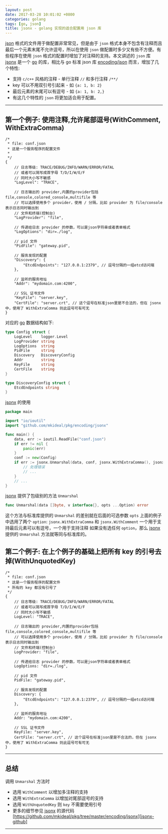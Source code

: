 ```yaml
---
layout: post
date: 2017-03-28 10:01:02 +0800
categories: golang
tags: [go, json]
title: jsonx - golang 实现的适合配置用 json 库
---
```


[json][json] 格式的文件用于做配置非常常见，但是由于 `json` 格式本身不包含有注释而且最后一个元素末尾不允许逗号，所以在使用 `json` 做配置时多少又有些不方便。有些程序在使用 `json` 格式的配置时增加了对注释的支持。本文讲述的 `json` 库 [jsonx][jsonx-github] 是一个 [go][go] 的库，相比与 go 标准 json 库 [encoding/json][go-json] 而言，增加了几个特性:

* 支持 `c/c++` 风格的注释 - 单行注释 `//` 和多行注释 `/**/`
* key 可以不用双引号引起来 - 如 `{a: 1, b: 2}`
* 最后元素的末尾可以有逗号 - 如 `{a: 1, b: 2,}`
* 有这几个特性的 `json` 将更加适合用于配置。

---

## 第一个例子: 使用注释,允许尾部逗号(WithComment, WithExtraComma)

```
/*
 * file: conf.json
 * 这是一个服务程序的配置文件
 *
 */
{
	// 日志等级: TRACE/DEBUG/INFO/WARN/ERROR/FATAL
	// 或者可以简写成首字母 T/D/I/W/E/F
	// 同时大小写不敏感
	"LogLevel": "TRACE",

	// 日志输出的 provider,内置的provider包括 file,console,colored_console,multifile 等
	// 可以选择使用多个 provider，使用 / 分隔，比如 provider 为 file/console 表示日志同时输出到
	// 文件和终端(控制台)
 	"LogProvider": "file",

	// 传递给日志 provider 的参数，可以是json字符串或者表单格式
 	"LogOptions": "dir=./log",

	// pid 文件
 	"PidFile": "gateway.pid",

	// 服务发现的配置
 	"Discovery": {
		"EtcdEndpoints": "127.0.0.1:2379", // 逗号分隔的一组etcd访问端
	},

	// 监听的服务地址
	"Addr": "mydomain.com:4200",

	// SSL 证书文件
	"KeyFile": "server.key",
	"CertFile": "server.crt", // 这个逗号在标准json里是不合法的，但在 jsonx 中，使用了 WithExtraComma 则此逗号可有可无
}
```

对应的 [go][go] 数据结构如下:

```go
type Config struct {
	LogLevel    logger.Level
	LogProvider string
	LogOptions  string
	PidFile     string
	Discovery   DiscoveryConfig
	Addr        string
	KeyFile     string
	CertFile    string
}

type DiscoveryConfig struct {
	EtcdEndpoints string
}
```

[jsonx][jsonx-github] 的使用

```go
package main

import "io/ioutil"
import "github.com/mkideal/pkg/encoding/jsonx"

func main() {
	data, err := ioutil.ReadFile("conf.json")
	if err != nil {
		panic(err)
	}
	conf := new(Config)
	if err := jsonx.Unmarshal(data, conf, jsonx.WithExtraComma(), jsonx.WithComment()); err != nil {
		// 处理错误
		// ...
	}
	// ...
}
```

[jsonx][jsonx-github] 提供了包级别的方法 `Unmarshal`

```go
func Unmarshal(data []byte, v interface{}, opts ...Option) error
```

这个方法与标准库提供的 `Unmarshal` 的差别就在后面的可选参数 `opts` 上面的例子中选用了两个 `option`: `jsonx.WithExtraComma` 和 `jsonx.WithComment` 一个用于支持最后元素可以有逗号，一个用于支持注释 如果没有选任何 `option`，那么 [jsonx][jsonx-github] 提供的 `Unmarshal` 方法就等同与标准库的。

## 第二个例子: 在上个例子的基础上把所有 key 的引号去掉(WithUnquotedKey)

```
/*
 * file: conf.json
 * 这是一个服务程序的配置文件
 * 所有的 key 都没有引号了
 */
{
	// 日志等级: TRACE/DEBUG/INFO/WARN/ERROR/FATAL
	// 或者可以简写成首字母 T/D/I/W/E/F
	// 同时大小写不敏感
	LogLevel: "TRACE",

	// 日志输出的 provider,内置的provider包括 file,console,colored_console,multifile 等
	// 可以选择使用多个 provider，使用 / 分隔，比如 provider 为 file/console 表示日志同时输出到
	// 文件和终端(控制台)
	LogProvider: "file",

	// 传递给日志 provider 的参数，可以是json字符串或者表单格式
	LogOptions: "dir=./log",

	// pid 文件
	PidFile: "gateway.pid",

	// 服务发现的配置
	Discovery: {
		"EtcdEndpoints": "127.0.0.1:2379", // 逗号分隔的一组etcd访问端
	},

	// 监听的服务地址
	Addr: "mydomain.com:4200",
	
	// SSL 证书文件
	KeyFile: "server.key",
	CertFile: "server.crt", // 这个逗号在标准json里是不合法的，但在 jsonx 中，使用了 WithExtraComma 则此逗号可有可无
}
```

---

## 总结

调用 `Unmarshal` 方法时

* 选用 `WithComment` 以增加多注释的支持
* 选用 `WithExtraComma` 以增加对尾部逗号的支持
* 选用 `WithUnquotedKey` 则 `key` 不需要使用引号
* 更多的细节参见 [jsonx][jsonx-github] 的源代码 [https://github.com/mkideal/pkg/tree/master/encoding/jsonx][jsonx-github]

---

[json]: https://www.json.org/ "JSON"
[go]: https://golang.org/ "Golang"
[go-json]: https://golang.org/pkg/encoding/json/ "Golang-JSON"
[jsonx-github]: https://github.com/mkideal/pkg/tree/master/encoding/jsonx "jsonx"
